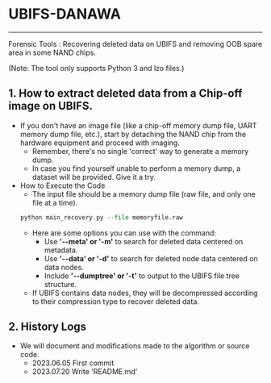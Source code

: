 # UBIFS-DANAWA
---
Forensic Tools : Recovering deleted data on UBIFS and removing OOB spare area in some NAND chips.

(Note: The tool only supports Python 3 and lzo files.)

## 1. How to extract deleted data from a Chip-off image on UBIFS.


- If you don't have an image file (like a chip-off memory dump file, UART memory dump file, etc.), start by detaching the NAND chip from the hardware equipment and proceed with imaging. 
  - Remember, there's no single 'correct' way to generate a memory dump.
  - In case you find yourself unable to perform a memory dump, a dataset will be provided. Give it a try.
- How to Execute the Code
  - The input file should be a memory dump file (raw file, and only one file at a time).
  ```python
  python main_recovery.py --file memoryfile.raw 
  ```
  - Here are some options you can use with the command:
    - Use <b>'--meta' or '-m'</b> to search for deleted data centered on metadata.
    - Use <b>'--data' or '-d'</b> to search for deleted node data centered on data nodes.
    - Include <b>'--dumptree' or '-t'</b> to output to the UBIFS file tree structure.
  - If UBIFS contains data nodes, they will be decompressed according to their compression type to recover deleted data.

## 2. History Logs


- We will document and modifications made to the algorithm or source code.
    - 2023.06.05 First commit
    - 2023.07.20 Write 'README.md'
